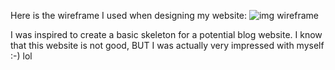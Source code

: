 Here is the wireframe I used when designing my website:
<img src='brooks/assets/media/Wireframe.JPG' alt='img wireframe'/>

I was inspired to create a basic skeleton for a potential blog website. I know that this website is not good, BUT I was actually very impressed with myself :-) lol